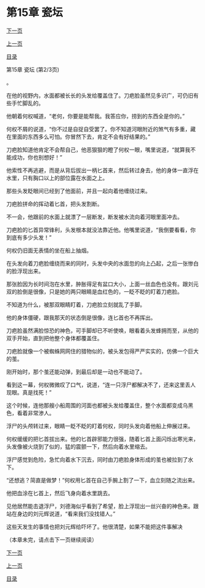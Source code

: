<h1>第15章    瓷坛</h1>
            <div><p><a href="./0044_%E7%AC%AC15%E7%AB%A0_%E7%93%B7%E5%9D%9B.md">下一页</a></p><p><a href="./0042_%E7%AC%AC15%E7%AB%A0_%E7%93%B7%E5%9D%9B.md">上一页</a></p><p><a href="../">目录</a></p></div>
            <div><p>第15章    瓷坛 (第2/3页)</p><p>。</p><p>在他的视野内，水面都被长长的头发给覆盖住了。刀疤脸虽然见多识广，可仍旧有些手忙脚乱的。</p><p>他朝着何权喊道，“老何，你要是能帮我。我答应你，捞到的东西全是你的。”</p><p>何权不屑的说道，“你不过是自捉自受罢了。你不知道河眼附近的煞气有多重，藏在里面的东西多么可怕。你冒然下去，肯定不会有好结果的。”</p><p>刀疤脸知道他肯定不会帮自己，他恶狠狠的瞪了何权一眼，嘴里说道，“就算我不能成功，你也别想好！”</p><p>他索性不再逃避，而是从背后拔出一柄匕首来，然后转过身去，他的身体一直浮在水里，只有胸口以上的部位露在水面之上。</p><p>那些头发眨眼间已经到了他面前，并且一起向着他缠绕过来。</p><p>刀疤脸拼命的挥动着匕首，把头发割断。</p><p>不一会，他跟前的水面上就漂了一层断发，断发被水流向着河眼里面冲去。</p><p>刀疤脸的匕首异常锋利，头发根本就没法靠近他。他嘴里说道，“我倒要看看，你到底有多少头发！”</p><p>何权仍旧面无表情的坐在船上抽烟。</p><p>在头发向着刀疤脸缠绕而来的同时，头发中央的水面忽的向上凸起，之后一张惨白的脸浮现出来。</p><p>那张脸因为长时间泡在水里，肿胀得足有盆口大小，上面一丝血色也没有。跟刘元双的脸倒是很像，只是她的两只眼睛是血红色的，一眨不眨的盯着刀疤脸。</p><p>不知道为什么，被那双眼睛盯着，刀疤脸立刻就乱了手脚。</p><p>他的身体僵硬，跟我那天的状态倒是很像，连匕首也不再挥出。</p><p>刀疤脸虽然满脸惊恐的神色，可手脚却已不听使唤，眼看着头发蜂拥而至，从他的双手开始，直到把他整个身体都覆盖住。</p><p>刀疤脸就像一个被蜘蛛网网住的猎物似的，被头发包得严严实实的，仿佛一个巨大的茧。</p><p>刚开始时，那个茧还能动弹，到最后却是一动也不能动了。</p><p>看到这一幕，何权微微叹了口气，说道，“连一只浮尸都解决不了，还来这里丢人现眼。真是找死！”</p><p>这个时候，连他那艘小船周围的河面也都被头发给覆盖住，整个水面都变成乌黑色，看着非常渗人。</p><p>浮尸的头颅转过来，眼睛一眨不眨的盯着何权，同时头发向着他船上伸展过来。</p><p>何权缓缓的把匕首拔出来。他的匕首辟邪能力很强，随着匕首上面闪烁出寒光来，头发像被火烧到了似的，猛的震颤一下，然后向着水里缩去。</p><p>浮尸感觉到危险，急忙向着水下沉去，同时由刀疤脸身体形成的茧也被拉到了水下。</p><p>“还想逃？简直是做梦！”何权用匕首在自己手腕上割了一下，血立刻随之流出来。</p><p>他把血涂在匕首上，然后飞身向着水里跳去。</p><p>见他居然能击退浮尸，刘德海似乎看到了希望，脸上浮现出一丝兴奋的神色来。跟站在身边的刘元辉说道，“看来我们没找错人。”</p><p>这些天发生的事情也把刘元辉给吓坏了。他很清楚，如果不能把这件事解决</p><p>（本章未完，请点击下一页继续阅读）</p></div>
            <div><p><a href="./0044_%E7%AC%AC15%E7%AB%A0_%E7%93%B7%E5%9D%9B.md">下一页</a></p><p><a href="./0042_%E7%AC%AC15%E7%AB%A0_%E7%93%B7%E5%9D%9B.md">上一页</a></p><p><a href="../">目录</a></p></div>